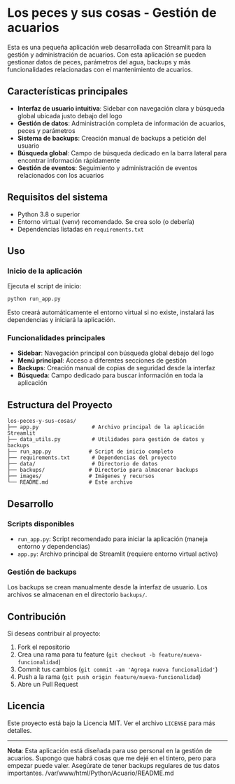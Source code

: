 # Los peces y sus cosas - Gestión de acuarios

Esta es una pequeña aplicación web desarrollada con Streamlit para la gestión y administración de acuarios. Con esta aplicación se pueden gestionar datos de peces, parámetros del agua, backups y más funcionalidades relacionadas con el mantenimiento de acuarios.

## Características principales

- **Interfaz de usuario intuitiva**: Sidebar con navegación clara y búsqueda global ubicada justo debajo del logo
- **Gestión de datos**: Administración completa de información de acuarios, peces y parámetros
- **Sistema de backups**: Creación manual de backups a petición del usuario
- **Búsqueda global**: Campo de búsqueda dedicado en la barra lateral para encontrar información rápidamente
- **Gestión de eventos**: Seguimiento y administración de eventos relacionados con los acuarios

## Requisitos del sistema

- Python 3.8 o superior
- Entorno virtual (venv) recomendado. Se crea solo (o debería)
- Dependencias listadas en `requirements.txt`

## Uso

### Inicio de la aplicación

Ejecuta el script de inicio:
```bash
python run_app.py
```

Esto creará automáticamente el entorno virtual si no existe, instalará las dependencias y iniciará la aplicación.

### Funcionalidades principales

- **Sidebar**: Navegación principal con búsqueda global debajo del logo
- **Menú principal**: Acceso a diferentes secciones de gestión
- **Backups**: Creación manual de copias de seguridad desde la interfaz
- **Búsqueda**: Campo dedicado para buscar información en toda la aplicación

## Estructura del Proyecto

```
los-peces-y-sus-cosas/
├── app.py                 # Archivo principal de la aplicación Streamlit
├── data_utils.py          # Utilidades para gestión de datos y backups
├── run_app.py            # Script de inicio completo
├── requirements.txt       # Dependencias del proyecto
├── data/                  # Directorio de datos
├── backups/              # Directorio para almacenar backups
├── images/               # Imágenes y recursos
└── README.md             # Este archivo
```

## Desarrollo

### Scripts disponibles

- `run_app.py`: Script recomendado para iniciar la aplicación (maneja entorno y dependencias)
- `app.py`: Archivo principal de Streamlit (requiere entorno virtual activo)

### Gestión de backups

Los backups se crean manualmente desde la interfaz de usuario. Los archivos se almacenan en el directorio `backups/`.

## Contribución

Si deseas contribuir al proyecto:

1. Fork el repositorio
2. Crea una rama para tu feature (`git checkout -b feature/nueva-funcionalidad`)
3. Commit tus cambios (`git commit -am 'Agrega nueva funcionalidad'`)
4. Push a la rama (`git push origin feature/nueva-funcionalidad`)
5. Abre un Pull Request

## Licencia

Este proyecto está bajo la Licencia MIT. Ver el archivo `LICENSE` para más detalles.

---

**Nota**: Esta aplicación está diseñada para uso personal en la gestión de acuarios. Supongo que habrá cosas que me dejé en el tintero, pero para empezar puede valer. Asegúrate de tener backups regulares de tus datos importantes.</content>
<parameter name="filePath">/var/www/html/Python/Acuario/README.md
